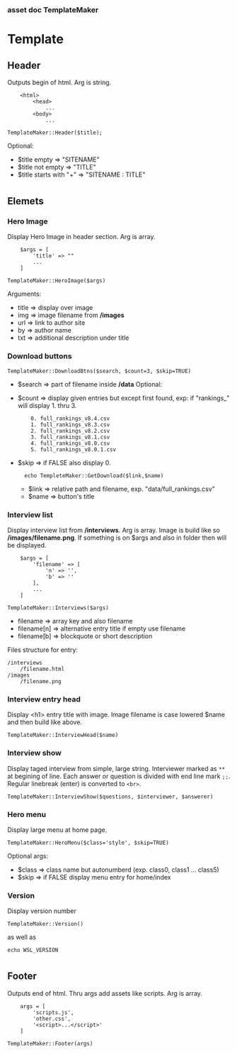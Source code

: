 ### asset doc TemplateMaker
# Template

## Header
Outputs begin of html. Arg is string.
```
    <html>
        <head>
            ...
        <body>
            ...
```

    TemplateMaker::Header($title);

Optional:
- $title empty => "SITENAME"
- $title not empty => "TITLE"
- $title starts with "+" => "SITENAME : TITLE"

#
## Elemets

### **Hero Image**
Display Hero Image in header section. Arg is array.
```
    $args = [
        'title' => ""
        ...
    ]
```

    TemplateMaker::HeroImage($args)

Arguments:
- title => display over image
- img => image filename from **/images**
- url => link to author site
- by => author name
- txt => additional description under title

### **Download buttons**

    TemplateMaker::DownloadBtns($search, $count=3, $skip=TRUE)

- $search => part of filename inside **/data**
Optional:
- $count => display given entries but except first found,
    exp: if "rankings_" will display 1. thru 3. 
    ```
        0. full_rankings_v8.4.csv
        1. full_rankings_v8.3.csv
        2. full_rankings_v8.2.csv
        3. full_rankings_v8.1.csv
        4. full_rankings_v8.0.csv
        5. full_rankings_v8.0.1.csv
    ```
- $skip => if FALSE also display 0.


        echo TempleteMaker::GetDownload($link,$name)

    - $link => relative path and filename, exp. "data/full_rankings.csv"
    - $name => button's title

### **Interview list**
Display interview list from **/interviews**. Arg is array.
Image is build like so **/images/filename.png**.
If something is on $args and also in folder then will be displayed.

```
    $args = [
        'filename' => [
            'n' => '',
            'b' => ''
        ],
        ...
    ]
```

    TemplateMaker::Interviews($args)

- filename => array key and also filename
- filename[n] => alternative entry title if empty use filename
- filename[b] => blockquote or short description

Files structure for entry:

    /interviews
        /filename.html
    /images
        /filename.png

### **Interview entry head**
Display \<h1\> entry title with image. Image filename is case lowered $name and then build like above.

    TemplateMaker::InterviewHead($name)

### **Interview show**
Display taged interview from simple, large string. Interviewer marked as ```**``` at begining of line. Each answer or question is divided with end line mark ```;;```. Regular linebreak (enter) is converted to ```<br>```.

    TemplateMaker::InterviewShow($questions, $interviewer, $answerer)

### **Hero menu**
Display large menu at home page.

    TemplateMaker::HeroMenu($class='style', $skip=TRUE)

Optional args:
- $class => class name but autonumberd (exp. class0, class1 ... class5)
- $skip => if FALSE display menu entry for home/index

### **Version**
Display version number

    TemplateMaker::Version()

as well as

    echo WSL_VERSION

#
## Footer
Outputs end of html. Thru args add assets like scripts. Arg is array.
```
    args = [
        'scripts.js',
        'other.css',
        '<script>...</script>'
    ]
```

    TemplateMaker::Footer(args)

